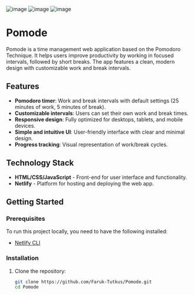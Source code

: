 ![image](https://github.com/user-attachments/assets/3bd7f2de-58c8-4533-909e-cc05f9f381e6)
![image](https://github.com/user-attachments/assets/a703e797-7e5a-4657-b7fe-d42fdfb931c3)
![image](https://github.com/user-attachments/assets/3054f25e-5b19-4d50-9b4a-ee8d5ad68db9)
# Pomode

Pomode is a time management web application based on the Pomodoro Technique. It helps users improve productivity by working in focused intervals, followed by short breaks. The app features a clean, modern design with customizable work and break intervals.

## Features

- **Pomodoro timer**: Work and break intervals with default settings (25 minutes of work, 5 minutes of break).
- **Customizable intervals**: Users can set their own work and break times.
- **Responsive design**: Fully optimized for desktops, tablets, and mobile devices.
- **Simple and intuitive UI**: User-friendly interface with clear and minimal design.
- **Progress tracking**: Visual representation of work/break cycles.

## Technology Stack

- **HTML/CSS/JavaScript** - Front-end for user interface and functionality.
- **Netlify** - Platform for hosting and deploying the web app.

## Getting Started

### Prerequisites

To run this project locally, you need to have the following installed:

- [Netlify CLI](https://docs.netlify.com/cli/get-started/)

### Installation

1. Clone the repository:
   ```bash
   git clone https://github.com/Faruk-Tutkus/Pomode.git
   cd Pomode

